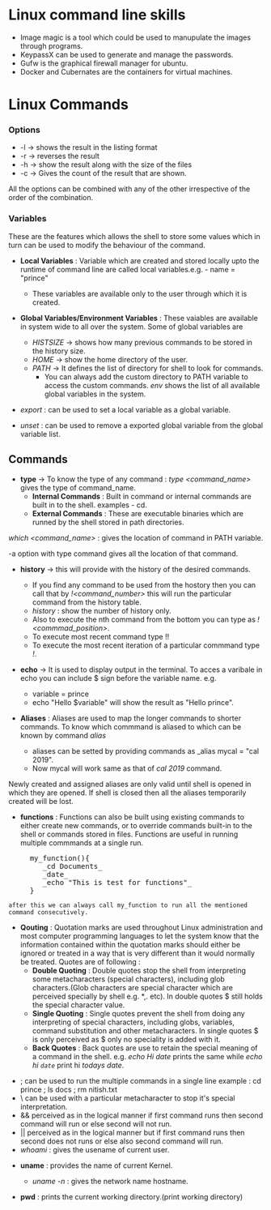 # Linux command line skills

*  Image magic is a tool which could be used to manupulate the images through programs.
*  KeypassX can be used to generate and manage the passwords.
*  Gufw is the graphical firewall manager for ubuntu.
*  Docker and Cubernates are the containers for virtual machines.


# Linux Commands

### Options
- -l -> shows the result in the listing format
- -r -> reverses the result
- -h -> show the result along with the size of the files  
- -c -> Gives the count of the result that are shown.


All the options can be combined with any of the other irrespective of the order of the combination.


### Variables 
These are the features which allows the shell to store some values which in turn can be used to modify the behaviour of the command.
- __Local Variables__ : Variable which are created and stored locally upto the runtime of command line are called local variables.e.g. - name = "prince"
    - These variables are available only to the user through which it is created.

- __Global Variables/Environment Variables__ : These vaiables are available in system wide to all over the system. Some of global variables are 
    - _HISTSIZE_ -> shows how many previous commands to be stored in the history size.
    - _HOME_ -> show the home directory of the user.
    - _PATH_ -> It defines the list of directory for shell to look for commands.
        - You can always add the custom directory to PATH variable to access the custom commands.
_env_ shows the list of all available global variables in the system.
- _export <variable name>_ : can be used to set a local variable as a global variable.
- _unset <variable name>_ : can be used to remove a exported global variable from the global variable list.

## Commands


- __type__ -> To know the type of any command : _type <command_name>_ gives the type of command_name.
    - __Internal Commands__ : Built in command or internal commands are built in to the shell. examples - cd.
    - __External Commands__ : These are executable binaries which are runned by the shell stored in path directories.  

_which <command_name>_ : gives the location of command in PATH variable.

-a option with type command gives all the location of that command.


- __history__ -> this will provide with the history of the desired commands.  
    - If you find any command to be used from the hostory then you can call that by _!<command_number>_ this will run the particular command from the history table.
    - _history <number>_ : show the number of history only.  
    - Also to execute the nth command from the bottom you can type as _!<commmad_position>_.  
    - To execute most recent command type !!
    - To execute the most recent iteration of a particular commmand type _!<command>_.

- __echo__ -> It is used to display output in the terminal. To acces a varibale in echo you can include $ sign before the variable name. e.g.
    - variable = prince
    - echo "Hello $variable" will show the result as "Hello prince".

- __Aliases__ : Aliases are used to map the longer commands to shorter commands. To know which commmand is aliased to which can be known by command _alias_  
    - aliases can be setted by providing commands as _alias mycal = "cal 2019".
    - Now mycal will work same as that of _cal 2019_ command.

Newly created and assigned aliases are only valid until shell is opened in which they are opened. If shell is closed then all the aliases temporarily created will be lost.

- __functions__ : Functions can also be built using existing commands to either create new commands, or to override commands built-in to the shell or commands stored in files. Functions are useful in running multiple commmands at a single run.
<pre>
     my_function(){
        _cd Documents_
        _date_
        _echo "This is test for functions"_
     }
</pre>
    after this we can always call my_function to run all the mentioned command consecutively.

- __Qouting__ : Quotation marks are used throughout Linux administration and most computer programming languages to let the system know that the information contained within the quotation marks should either be ignored or treated in a way that is very different than it would normally be treated. Quotes are of following : 
    - __Double Quoting__ : Double quotes stop the shell from interpreting some metacharacters (special characters), including glob characters.(Glob characters are special character which are perceived specially by shell e.g. *,. etc). In double quotes $ still holds the special character value.
    - __Single Quoting__ : Single quotes prevent the shell from doing any interpreting of special characters, including globs, variables, command substitution and other metacharacters. In single quotes $ is only perceived as $ only no speciality is added with it.
    - __Back Quotes__ : Back quotes are use to retain the special meaning of a command in the shell. e.g. _echo Hi date_ prints the same while _echo hi `date`_ print hi _todays date_.


* ; can be used to run the multiple commands in a single line example : cd prince ; ls docs ; rm nitish.txt  
* \ can be used with a particular metacharacter to stop it's special interpretation.  
* && perceived as in the logical manner if first command runs then second command will run or else second will not run.  
* || perceived as in the logical manner but if first command runs then second does not runs or else also second command will run.
* _whoami_ : gives the usename of current user.

- __uname__ : provides the name of current Kernel.
    - _uname -n_ : gives the network name hostname.

- __pwd__ : prints the current working directory.(print working directory)





